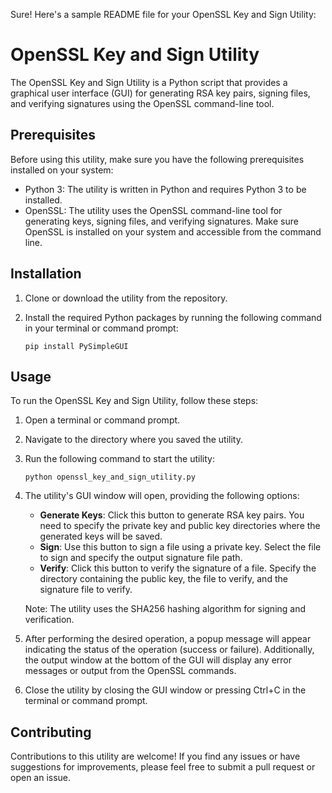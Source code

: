 Sure! Here's a sample README file for your OpenSSL Key and Sign Utility:

# OpenSSL Key and Sign Utility

The OpenSSL Key and Sign Utility is a Python script that provides a graphical user interface (GUI) for generating RSA key pairs, signing files, and verifying signatures using the OpenSSL command-line tool.

## Prerequisites

Before using this utility, make sure you have the following prerequisites installed on your system:

- Python 3: The utility is written in Python and requires Python 3 to be installed.
- OpenSSL: The utility uses the OpenSSL command-line tool for generating keys, signing files, and verifying signatures. Make sure OpenSSL is installed on your system and accessible from the command line.

## Installation

1. Clone or download the utility from the repository.
2. Install the required Python packages by running the following command in your terminal or command prompt:

   ```shell
   pip install PySimpleGUI
   ```

## Usage

To run the OpenSSL Key and Sign Utility, follow these steps:

1. Open a terminal or command prompt.
2. Navigate to the directory where you saved the utility.
3. Run the following command to start the utility:

   ```shell
   python openssl_key_and_sign_utility.py
   ```

4. The utility's GUI window will open, providing the following options:

   - **Generate Keys**: Click this button to generate RSA key pairs. You need to specify the private key and public key directories where the generated keys will be saved.
   - **Sign**: Use this button to sign a file using a private key. Select the file to sign and specify the output signature file path.
   - **Verify**: Click this button to verify the signature of a file. Specify the directory containing the public key, the file to verify, and the signature file to verify.

   Note: The utility uses the SHA256 hashing algorithm for signing and verification.

5. After performing the desired operation, a popup message will appear indicating the status of the operation (success or failure). Additionally, the output window at the bottom of the GUI will display any error messages or output from the OpenSSL commands.

6. Close the utility by closing the GUI window or pressing Ctrl+C in the terminal or command prompt.


## Contributing

Contributions to this utility are welcome! If you find any issues or have suggestions for improvements, please feel free to submit a pull request or open an issue.
